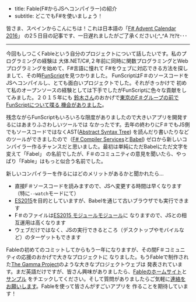 - title: Fable(F#からJSへコンパイラー)の紹介
- subtitle: どこでもF#を使いましょう！

皆さま、スペインからこんにちは！これは日本語の「[F# Advent Calendar 2016](http://qiita.com/advent-calendar/2016/fsharp)」
の2５日目の記事です、一日遅れましたがご了承ください(;^_^A ｱｾｱｾ･･･

----------------

今回もしつこくFableという自分のプロジェクトについて話したいです。私のプログラミングの経験は
大体.NET/C#,２年前に同時に関数プログラミングとWebプログラミングを始めて、F#言語に憧れて
F#をウェブに対応できる方法を探しまして、その時[FunScript](http://funscript.info/)を見つかりました。
FunScriptはF＃のソースコードをJSへコンパイルし、とても面白いプロジェクトでした。それがきっかけで
初めて私のオープンソースの経験としては下手でしたがFunScriptに色々な貢献をしてみました。２０１５年にも
[鈴木さん](https://twitter.com/yukitos)のおかげで[東京のF＃グループの前でFunScriptについて喋る
機会がありました](https://www.youtube.com/watch?v=c7z7b-0dkjo&t=602s)。

残念ながらFunScriptもいろいろな限度がありましたので大きいアプリを開発するにはあまりふさわしいツールでは
なかったです。去年の終わりにF＃でもJS側でもソースコードではなくAST([Abstract Syntax Tree](https://ja.wikipedia.org/wiki/%E6%8A%BD%E8%B1%A1%E6%A7%8B%E6%96%87%E6%9C%A8))
を読んだり書いたりなどのツールができましたので（[F# Compiler Services](http://fsharp.github.io/FSharp.Compiler.Service/)と[Babel](https://babeljs.io/))
ゼロから新しいコンパイラー作るチャンスだと思いました。最初は単純にただBabelにただ文字を変えて「Fabel」
の名前でしたが、F＃のコミュニティの意見を聞いたら、やっぱり「Fable」はもっと似合う名前でした。

新しいコンパイラーを作るにはどのメリットがあるかと聞かれたら…

- 直接F＃ソースコードを読みますので、JSへ変更する時間は早くなります（特に`--watch`モードにて）
- [ES2015](https://babeljs.io/learn-es2015/)を目的としていますが、Babelを通じて古いブラウザでも実行できます
- F＃のファイルは[ES2015 モジュールモジュール](https://developer.mozilla.org/ja/docs/Web/JavaScript/Reference/Statements/import)に
  なりますので、JSとの相互運用は高くなります
- ウェブだけではなく、JSの実行できるところ（デスクトップやモバイルなど）のターゲットもできます

Fableの初めてのコミットしてからもう一年になりますが、その間F＃コミュニティの応援のおかげで大きなプロジェクトに
なりました。もうFableで制作された[The Gamma Project](http://thegamma.net/)のような大きなプロジェクトウェブは
発表されています。まだ英語だけですが、皆さん興味がありましたら、[Fableのホームサイト](http://fable.io/)と[サンプル](http://fable.io/samples.html)
をチエックしてください。そして質問がありましたらご気軽に[連絡をお願いします](https://twitter.com/alfonsogcnunez)。Fableを使って皆さんがすごいアプリを
作ることを期待しています！
